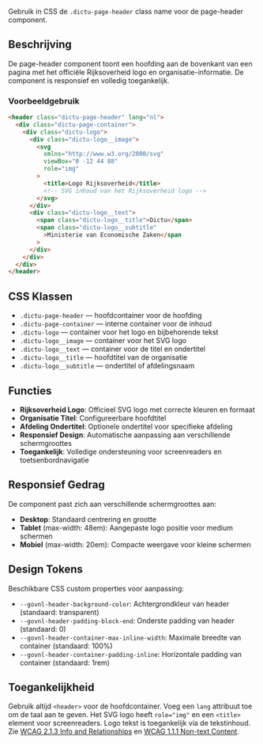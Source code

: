 Gebruik in CSS de `.dictu-page-header` class name voor de page-header component.

## Beschrijving

De page-header component toont een hoofding aan de bovenkant van een pagina met
het officiële Rijksoverheid logo en organisatie-informatie. De component is
responsief en volledig toegankelijk.

### Voorbeeldgebruik

```html
<header class="dictu-page-header" lang="nl">
  <div class="dictu-page-container">
    <div class="dictu-logo">
      <div class="dictu-logo__image">
        <svg
          xmlns="http://www.w3.org/2000/svg"
          viewBox="0 -12 44 88"
          role="img"
        >
          <title>Logo Rijksoverheid</title>
          <!-- SVG inhoud van het Rijksoverheid logo -->
        </svg>
      </div>
      <div class="dictu-logo__text">
        <span class="dictu-logo__title">Dictu</span>
        <span class="dictu-logo__subtitle"
          >Ministerie van Economische Zaken</span
        >
      </div>
    </div>
  </div>
</header>
```

## CSS Klassen

- `.dictu-page-header` — hoofdcontainer voor de hoofding
- `.dictu-page-container` — interne container voor de inhoud
- `.dictu-logo` — container voor het logo en bijbehorende tekst
- `.dictu-logo__image` — container voor het SVG logo
- `.dictu-logo__text` — container voor de titel en ondertitel
- `.dictu-logo__title` — hoofdtitel van de organisatie
- `.dictu-logo__subtitle` — ondertitel of afdelingsnaam

## Functies

- **Rijksoverheid Logo**: Officieel SVG logo met correcte kleuren en formaat
- **Organisatie Titel**: Configureerbare hoofdtitel
- **Afdeling Ondertitel**: Optionele ondertitel voor specifieke afdeling
- **Responsief Design**: Automatische aanpassing aan verschillende
  schermgroottes
- **Toegankelijk**: Volledige ondersteuning voor screenreaders en
  toetsenbordnavigatie

## Responsief Gedrag

De component past zich aan verschillende schermgroottes aan:

- **Desktop**: Standaard centrering en grootte
- **Tablet** (max-width: 48em): Aangepaste logo positie voor medium schermen
- **Mobiel** (max-width: 20em): Compacte weergave voor kleine schermen

## Design Tokens

Beschikbare CSS custom properties voor aanpassing:

- `--govnl-header-background-color`: Achtergrondkleur van header (standaard:
  transparent)
- `--govnl-header-padding-block-end`: Onderste padding van header (standaard: 0)
- `--govnl-header-container-max-inline-width`: Maximale breedte van container
  (standaard: 100%)
- `--govnl-header-container-padding-inline`: Horizontale padding van container
  (standaard: 1rem)

## Toegankelijkheid

Gebruik altijd `<header>` voor de hoofdcontainer. Voeg een `lang` attribuut toe
om de taal aan te geven. Het SVG logo heeft `role="img"` en een `<title>`
element voor screenreaders. Logo tekst is toegankelijk via de tekstinhoud. Zie
[WCAG 2.1.3 Info and Relationships](https://www.w3.org/WAI/WCAG21/Understanding/info-and-relationships.html)
en
[WCAG 1.1.1 Non-text Content](https://www.w3.org/WAI/WCAG21/Understanding/non-text-content.html).
